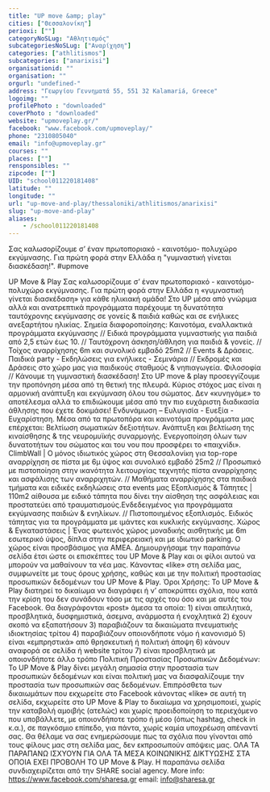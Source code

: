 ```yaml
---
title: "UP move &amp; play"
cities: ["Θεσσαλονίκη"]
perioxi: [""]
categoryNoSLug: "Αθλητισμός"
subcategoriesNoSLug: ["Αναρίχηση"]
categories: ["athlitismos"]
subcategories: ["anarixisi"]
organisationid: ""
organisation: ""
orgurl: "undefined-"
address: "Γεωργίου Γεννηματά 55, 551 32 Kalamariá, Greece"
logoimg: ""
profilePhoto : "downloaded"
coverPhoto : "downloaded"
website: "upmoveplay.gr/"
facebook: "www.facebook.com/upmoveplay/"
phone: "2310805040"
email: "info@upmoveplay.gr"
courses: ""
places: [""]
rensponsibles: ""
zipcode: [""]
UID: "school011220181408"
latitude: ""
longitude: ""
url: "up-move-and-play/thessaloniki/athlitismos/anarixisi"
slug: "up-move-and-play"
aliases:
    - /school011220181408
---
```



Σας καλωσορίζουμε σ’ έναν πρωτοποριακό - καινοτόμο- πολυχώρο εκγύμνασης. Για πρώτη φορά στην Ελλάδα η &quot;γυμναστική γίνεται διασκέδαση!&quot;. #upmove

UP Move &amp; Play Σας καλωσορίζουμε σ’ έναν πρωτοποριακό - καινοτόμο- πολυχώρο εκγύμνασης. Για πρώτη φορά στην Ελλάδα η «γυμναστική γίνεται διασκέδαση» για κάθε ηλικιακή ομάδα! Στο UP μέσα από γνώριμα αλλά και ανατρεπτικά προγράμματα παρέχουμε τη δυνατότητα ταυτόχρονης εκγύμνασης σε γονείς &amp; παιδιά καθώς και σε ενήλικες ανεξαρτήτου ηλικίας. Σημεία διαφοροποίησης: Καινοτόμα, εναλλακτικά προγράμματα εκγύμνασης // Ειδικά προγράμματα γυμναστικής για παιδιά από 2,5 ετών έως 10. // Ταυτόχρονη άσκηση/άθληση για παιδιά &amp; γονείς. // Τοίχος αναρρίχησης 6m και συνολικό εμβαδό 25m2 // Events &amp; Δράσεις. Παιδικά party - Εκδηλώσεις για ενήλικες - Σεμινάρια // Εκδρομές και Δράσεις στο χώρο μας για παιδικούς σταθμούς &amp; νηπιαγωγεία. Φιλοσοφία // Κάνουμε τη γυμναστική διασκέδαση! Στο UP move &amp; play προσεγγίζουμε την προπόνηση μέσα από τη θετική της πλευρά. Κύριος στόχος μας είναι η αρμονική ανάπτυξη και εκγύμναση όλου του σώματος. Δεν «κυνηγάμε» το αποτέλεσμα αλλά το επιδιώκουμε μέσα από την πιο ευχάριστη διαδικασία άθλησης που έχετε δοκιμάσει! Ενδυνάμωση – Ευλυγισία - Ευεξία - Ευχαρίστηση. Μέσα από τα πρωτοπόρα και καινοτόμα προγράμματα μας επέρχεται: Βελτίωση σωματικών δεξιοτήτων. Ανάπτυξη και βελτίωση της κιναίσθησης &amp; της νευρομυϊκής συναρμογής. Ενεργοποίηση όλων των δυνατοτήτων του σώματος και του νου που προσφέρει το «παιχνίδι». ClimbWall | Ο μόνος ιδιωτικός χώρος στη Θεσσαλονίκη για top-rope αναρρίχηση σε πίστα με 6μ ύψος και συνολικό εμβαδό 25m2 // Προσωπικό με πιστοποίηση στην ικανότητα λειτουργίας τεχνητής πίστα αναρρίχησης και ασφάλισης των αναρριχητών. // Μαθήματα αναρρίχησης στα παιδικά τμήματα και ειδικές εκδηλώσεις στα events μας Εξοπλισμός &amp; Τάπητες | 110m2 αίθουσα με ειδικό τάπητα που δίνει την αίσθηση της ασφάλειας και προστατεύει από τραυματισμούς.Ενδεδειγμένος για προγράμματα εκγύμνασης παιδιών &amp; ενηλίκων. // Πιστοποιημένος εξοπλισμός. Ειδικός τάπητας για τα προγράμματα με ιμάντες και κυκλικής εκγύμνασης. Χώρος &amp; Εγκαταστάσεις | Ένας φωτεινός χώρος μοναδικής αισθητικής με 6m εσωτερικό ύψος, δίπλα στην περιφερειακή και με ιδιωτικό parking. O χώρος είναι προσβάσιμος για ΑΜΕΑ. Δημιουργήσαμε την παραπάνω σελίδα έτσι ώστε οι επισκέπτες του UP Move &amp; Play και οι φίλοι αυτού να μπορούν να μαθαίνουν τα νέα μας. Κάνοντας «like» στη σελίδα μας, συμφωνείτε με τους όρους χρήσης, καθώς και με την πολιτική προστασίας προσωπικών δεδομένων του UP Move &amp; Play. Όροι Χρήσης: To UP Move &amp; Play διατηρεί το δικαίωμα να διαγράφει ή ν’ αποκρύπτει σχόλια, που κατά την κρίση του δεν συνάδουν τόσο με τις αρχές του όσο και με αυτές του Facebook. Θα διαγράφονται «post» άμεσα τα οποία: 1) είναι απειλητικά, προσβλητικά, δυσφημιστικά, άσεμνα, ανάρμοστα ή ενοχλητικά 2) έχουν σκοπό να εξαπατήσουν 3) παραβιάζουν τα δικαιώματα πνευματικής ιδιοκτησίας τρίτου 4) παραβιάζουν οποιονδήποτε νόμο ή κανονισμό 5) είναι «εμπρηστικά» από θρησκευτική ή πολιτική άποψη 6) κάνουν αναφορά σε σελίδα ή website τρίτου 7) είναι προσβλητικά με οποιονδήποτε άλλο τρόπο Πολιτική Προστασίας Προσωπικών Δεδομένων: Το UP Move &amp; Play δίνει μεγάλη σημασία στην προστασία των προσωπικών δεδομένων και είναι πολιτική μας να διασφαλίζουμε την προστασία των προσωπικών σας δεδομένων. Επιπρόσθετα των δικαιωμάτων που εκχωρείτε στο Facebook κάνοντας «like» σε αυτή τη σελίδα, εκχωρείτε στο UP Move &amp; Play το δικαίωμα να χρησιμοποιεί, χωρίς την καταβολή αμοιβής (ατελώς) και χωρίς προειδοποίηση το περιεχόμενο που υποβάλλετε, με οποιονδήποτε τρόπο ή μέσο (όπως hashtag, check in κ.α.), σε παγκόσμιο επίπεδο, για πάντα, χωρίς καμία υποχρέωση απέναντί σας. Θα θέλαμε να σας ενημερώσουμε πως τα σχόλια που γίνονται από τους φίλους μας στη σελίδα μας, δεν εκπροσωπούν απόψεις μας. ΟΛΑ ΤΑ ΠΑΡΑΠΑΝΩ ΙΣΧΥΟΥΝ ΓΙΑ ΟΛΑ ΤΑ ΜΕΣΑ ΚΟΙΝΩΝΙΚΗΣ ΔΙΚΤΥΩΣΗΣ ΣΤΑ ΟΠΟΙΑ ΕΧΕΙ ΠΡΟΒΟΛΗ ΤΟ UP Move &amp; Play. H παραπάνω σελίδα συνδιαχειρίζεται από την SHARE social agency. More info: https://www.facebook.com/sharesa.gr email: info@sharesa.gr